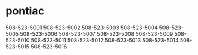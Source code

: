 # pontiac
508-523-5001
508-523-5002
508-523-5003
508-523-5004
508-523-5005
508-523-5006
508-523-5007
508-523-5008
508-523-5009
508-523-5010
508-523-5011
508-523-5012
508-523-5013
508-523-5014
508-523-5015
508-523-5016
